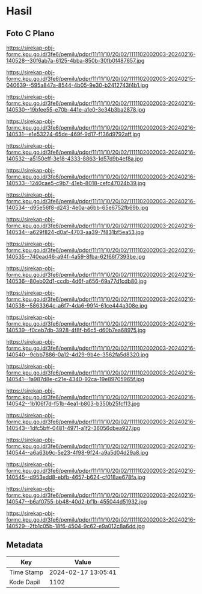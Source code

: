 # Hasil

## Foto C Plano

https://sirekap-obj-formc.kpu.go.id/3fe6/pemilu/pdpr/11/11/10/20/02/1111102002003-20240216-140528--30f6ab7a-6125-4bba-850b-30fb0f487657.jpg

https://sirekap-obj-formc.kpu.go.id/3fe6/pemilu/pdpr/11/11/10/20/02/1111102002003-20240215-040639--595a847a-8544-4b05-9e30-b2412743f4b1.jpg

https://sirekap-obj-formc.kpu.go.id/3fe6/pemilu/pdpr/11/11/10/20/02/1111102002003-20240216-140530--19bfee55-e70b-441e-a1e0-3e34b3ba2878.jpg

https://sirekap-obj-formc.kpu.go.id/3fe6/pemilu/pdpr/11/11/10/20/02/1111102002003-20240216-140531--e1e53224-65de-469f-9d17-f136d9792aff.jpg

https://sirekap-obj-formc.kpu.go.id/3fe6/pemilu/pdpr/11/11/10/20/02/1111102002003-20240216-140532--a5150eff-3e18-4333-8863-1d57d9b4ef8a.jpg

https://sirekap-obj-formc.kpu.go.id/3fe6/pemilu/pdpr/11/11/10/20/02/1111102002003-20240216-140533--1240cae5-c9b7-41eb-8018-cefc47024b39.jpg

https://sirekap-obj-formc.kpu.go.id/3fe6/pemilu/pdpr/11/11/10/20/02/1111102002003-20240216-140534--d95e56f8-d243-4e0a-a6bb-65e6752fb69b.jpg

https://sirekap-obj-formc.kpu.go.id/3fe6/pemilu/pdpr/11/11/10/20/02/1111102002003-20240216-140534--a629f824-d0af-4703-aa39-7f831bf5ea53.jpg

https://sirekap-obj-formc.kpu.go.id/3fe6/pemilu/pdpr/11/11/10/20/02/1111102002003-20240216-140535--740ead46-a94f-4a59-8fba-62f66f7393be.jpg

https://sirekap-obj-formc.kpu.go.id/3fe6/pemilu/pdpr/11/11/10/20/02/1111102002003-20240216-140536--80eb02d1-ccdb-4d6f-a656-69a77d1cdb80.jpg

https://sirekap-obj-formc.kpu.go.id/3fe6/pemilu/pdpr/11/11/10/20/02/1111102002003-20240216-140538--5863364c-a6f7-4da6-99f4-61ce444a308e.jpg

https://sirekap-obj-formc.kpu.go.id/3fe6/pemilu/pdpr/11/11/10/20/02/1111102002003-20240216-140539--f0ceb7db-3928-4f8f-b6c5-d60b7ea68975.jpg

https://sirekap-obj-formc.kpu.go.id/3fe6/pemilu/pdpr/11/11/10/20/02/1111102002003-20240216-140540--9cbb7886-0a12-4d29-9b4e-3562fa5d8320.jpg

https://sirekap-obj-formc.kpu.go.id/3fe6/pemilu/pdpr/11/11/10/20/02/1111102002003-20240216-140541--1a987d8e-c21e-4340-92ca-19e89705965f.jpg

https://sirekap-obj-formc.kpu.go.id/3fe6/pemilu/pdpr/11/11/10/20/02/1111102002003-20240216-140542--1b106f7d-f51b-4ea1-b803-b350b25fcf13.jpg

https://sirekap-obj-formc.kpu.go.id/3fe6/pemilu/pdpr/11/11/10/20/02/1111102002003-20240216-140543--1dfc5bff-0481-4971-a1f2-36056dbea927.jpg

https://sirekap-obj-formc.kpu.go.id/3fe6/pemilu/pdpr/11/11/10/20/02/1111102002003-20240216-140544--a6a63b9c-5e23-4f98-9f24-a9a5d04d29a8.jpg

https://sirekap-obj-formc.kpu.go.id/3fe6/pemilu/pdpr/11/11/10/20/02/1111102002003-20240216-140545--d953edd8-ebfb-4657-b624-cf018ae678fa.jpg

https://sirekap-obj-formc.kpu.go.id/3fe6/pemilu/pdpr/11/11/10/20/02/1111102002003-20240216-140547--b6af0755-bb48-40d2-bf1b-455044d51932.jpg

https://sirekap-obj-formc.kpu.go.id/3fe6/pemilu/pdpr/11/11/10/20/02/1111102002003-20240216-140529--2fb1c05b-18f6-4504-9c62-e9a012c8a6dd.jpg


## Metadata

| Key        | Value               |
| ---------- | ------------------- |
| Time Stamp | 2024-02-17 13:05:41 |
| Kode Dapil | 1102                |



